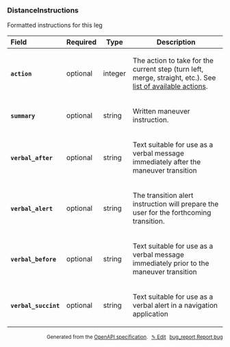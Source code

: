 <!--- This is a generated file, do not edit! -->
<!--- [START woosmap_http_schema_distanceinstructions] -->
<h3 class="schema-object" id="DistanceInstructions">DistanceInstructions</h3>

Formatted instructions for this leg

| Field                                                                                                                     | Required | Type    | Description                                                                                                                                                                                                                                                      |
| :------------------------------------------------------------------------------------------------------------------------ | -------- | ------- | ---------------------------------------------------------------------------------------------------------------------------------------------------------------------------------------------------------------------------------------------------------------- |
| <h4 id="DistanceInstructions-action" class="add-link schema-object-property-key"><code>action</code></h4>                 | optional | integer | <div class="nonref-property-description"><p>The action to take for the current step (turn left, merge, straight, etc.). See <a href="https://developers.woosmap.com/products/distance-api/route-endpoint/#instructions">list of available actions</a>.</p></div> |
| <h4 id="DistanceInstructions-summary" class="add-link schema-object-property-key"><code>summary</code></h4>               | optional | string  | <div class="nonref-property-description"><p>Written maneuver instruction.</p></div>                                                                                                                                                                              |
| <h4 id="DistanceInstructions-verbal_after" class="add-link schema-object-property-key"><code>verbal_after</code></h4>     | optional | string  | <div class="nonref-property-description"><p>Text suitable for use as a verbal message immediately after the maneuver transition</p></div>                                                                                                                        |
| <h4 id="DistanceInstructions-verbal_alert" class="add-link schema-object-property-key"><code>verbal_alert</code></h4>     | optional | string  | <div class="nonref-property-description"><p>The transition alert instruction will prepare the user for the forthcoming transition.</p></div>                                                                                                                     |
| <h4 id="DistanceInstructions-verbal_before" class="add-link schema-object-property-key"><code>verbal_before</code></h4>   | optional | string  | <div class="nonref-property-description"><p>Text suitable for use as a verbal message immediately prior to the maneuver transition</p></div>                                                                                                                     |
| <h4 id="DistanceInstructions-verbal_succint" class="add-link schema-object-property-key"><code>verbal_succint</code></h4> | optional | string  | <div class="nonref-property-description"><p>Text suitable for use as a verbal alert in a navigation application</p></div>                                                                                                                                        |

<p style="text-align: right; font-size: smaller;">Generated from the <a data-label="openapi-github" href="https://github.com/woosmap/openapi-specification" title="Woosmap OpenAPI Specification" class="external">OpenAPI specification</a>.
<a data-label="openapi-github-woosmap-http-schema-distanceinstructions" data-action="edit" style="margin-left: 5px;" href="https://github.com/woosmap/openapi-specification/blob/main/specification/schemas/DistanceInstructions.yml" title="Edit on GitHub">✎ Edit</a>
<a data-label="openapi-github-woosmap-http-schema-distanceinstructions" data-action="bug" style="margin-left: 5px;" href="https://github.com/woosmap/openapi-specification/issues/new?assignees=&labels=type%3A+bug%2C+triage+me&template=bug_report.md&title=[schemas] Bug - DistanceInstructions" title="File bug for schemas on GitHub"><span class="material-icons">bug_report</span> Report bug</a>
</p>

<!--- [END woosmap_http_schema_distanceinstructions] -->
